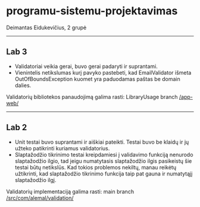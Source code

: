 # programu-sistemu-projektavimas
Deimantas Eidukevičius, 2 grupė

----
<h2>Lab 3</h2>

  - Validatoriai veikia gerai, buvo gerai padaryti ir suprantami.
  - Vienintelis netikslumas kurį pavyko pastebeti, kad EmailValidator išmeta OutOfBoundsException kuomet yra paduodamas paštas be domain dalies.

Validatorių bibliotekos panaudojimą galima rasti: LibraryUsage branch [/app-web/](app-web/)

----
<h2>Lab 2</h2>

  - Unit testai buvo suprantami ir aiškiai pateikti. Testai buvo be klaidų ir jų užteko patikrinti kuriamus validatorius.
  - Slaptažodžio tikrinimo testai kreipdamiesi į validavimo funkciją nenurodo slaptažodžio ilgio, tad jeigu numatytasis slaptažodžio ilgis pasikeistų šie testai būtų netikslūs. Kad tokios problemos nekiltų, manau reikėtų užtikrinti, kad slaptažodžio tikrinimo funkcija taip pat gauna ir numatytąjį slaptažodžio ilgį.

Validatorių implementaciją galima rasti: main branch [/src/com/alemal/validation/](src/com/alemal/validation/)
